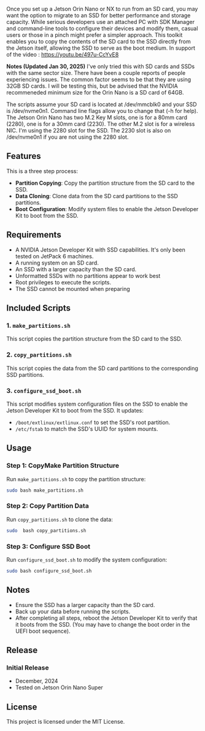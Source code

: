 Once you set up a Jetson Orin Nano or NX to run from an SD card, you may want the option to migrate to an SSD for better performance and storage capacity. While serious developers use an attached PC with SDK Manager and command-line tools to configure their devices and modify them, casual users or those in a pinch might prefer a simpler approach. This toolkit enables you to copy the contents of the SD card to the SSD directly from the Jetson itself, allowing the SSD to serve as the boot medium. In support of the video : https://youtu.be/497u-CcYvE8

**Notes (Updated Jan 30, 2025)** I've only tried this with SD cards and SSDs with the same sector size. There have been a couple reports of people experiencing issues. The common factor seems to be that they are using 32GB SD cards. I will be testing this, but be advised that the NVIDIA recommeneded minimum size for the Orin Nano is a SD card of 64GB.

The scripts assume your SD card is located at /dev/mmcblk0 and your SSD is /dev/nvme0n1. Command line flags allow you to change that (-h for help).
The Jetson Orin Nano has two M.2 Key M slots, one is for a 80mm card (2280), one is for a 30mm card (2230). The other M.2 slot is for a wireless NIC.
I'm using the 2280 slot for the SSD. The 2230 slot is also on /dev/nvme0n1 if you are not using the 2280 slot.

## Features
This is a three step process:
- **Partition Copying**: Copy the partition structure from the SD card to the SSD.
- **Data Cloning**: Clone data from the SD card partitions to the SSD partitions.
- **Boot Configuration**: Modify system files to enable the Jetson Developer Kit to boot from the SSD.

## Requirements
- A NVIDIA Jetson Developer Kit with SSD capabilities. It's only been tested on JetPack 6 machines.
- A running system on an SD card.
- An SSD with a larger capacity than the SD card.
- Unformatted SSDs with no partitions appear to work best
- Root privileges to execute the scripts.
- The SSD cannot be mounted when preparing

## Included Scripts
### 1. `make_partitions.sh`
This script copies the partition structure from the SD card to the SSD.

### 2. `copy_partitions.sh`
This script copies the data from the SD card partitions to the corresponding SSD partitions.

### 3. `configure_ssd_boot.sh`
This script modifies system configuration files on the SSD to enable the Jetson Developer Kit to boot from the SSD. It updates:
- `/boot/extlinux/extlinux.conf` to set the SSD's root partition.
- `/etc/fstab` to match the SSD's UUID for system mounts.

## Usage
### Step 1: CopyMake Partition Structure
Run `make_partitions.sh` to copy the partition structure:
```bash
sudo bash make_partitions.sh
```
### Step 2: Copy Partition Data
Run `copy_partitions.sh` to clone the data:
```bash
sudo  bash copy_partitions.sh 
```
### Step 3: Configure SSD Boot
Run `configure_ssd_boot.sh` to modify the system configuration:
```bash
sudo bash configure_ssd_boot.sh 
```

## Notes
- Ensure the SSD has a larger capacity than the SD card.
- Back up your data before running the scripts.
- After completing all steps, reboot the Jetson Developer Kit to verify that it boots from the SSD. (You may have to change the boot order in the UEFI boot sequence).

## Release
### Initial Release
- December, 2024
- Tested on Jetson Orin Nano Super


## License
This project is licensed under the MIT License.
